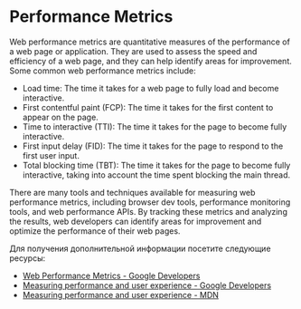# Performance Metrics

Web performance metrics are quantitative measures of the performance of a web page or application. They are used to assess the speed and efficiency of a web page, and they can help identify areas for improvement. Some common web performance metrics include:

- Load time: The time it takes for a web page to fully load and become interactive.
- First contentful paint (FCP): The time it takes for the first content to appear on the page.
- Time to interactive (TTI): The time it takes for the page to become fully interactive.
- First input delay (FID): The time it takes for the page to respond to the first user input.
- Total blocking time (TBT): The time it takes for the page to become fully interactive, taking into account the time spent blocking the main thread.

There are many tools and techniques available for measuring web performance metrics, including browser dev tools, performance monitoring tools, and web performance APIs. By tracking these metrics and analyzing the results, web developers can identify areas for improvement and optimize the performance of their web pages.

Для получения дополнительной информации посетите следующие ресурсы:

- [Web Performance Metrics - Google Developers](https://developers.google.com/web/fundamentals/performance/user-centric-performance-metrics)
- [Measuring performance and user experience - Google Developers](https://web.dev/metrics/)
- [Measuring performance and user experience - MDN](https://developer.mozilla.org/en-US/docs/Web/Guide/Performance)
